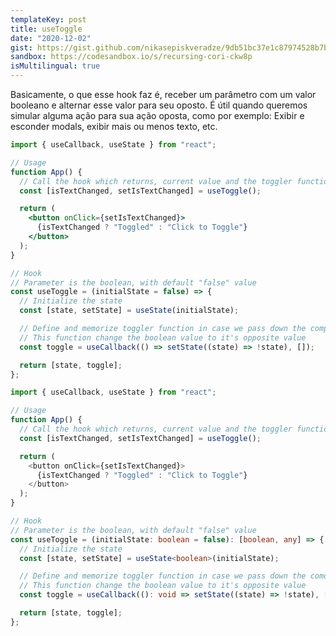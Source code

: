 ```yaml
---
templateKey: post
title: useToggle
date: "2020-12-02"
gist: https://gist.github.com/nikasepiskveradze/9db51bc37e1c87974528b7bc47b5268c
sandbox: https://codesandbox.io/s/recursing-cori-ckw8p
isMultilingual: true
---
```


Basicamente, o que esse hook faz é, receber um parâmetro com um valor booleano e alternar esse valor para seu oposto.
É útil quando queremos simular alguma ação para sua ação oposta, como por exemplo: Exibir e esconder modals, exibir mais ou menos texto, etc.

```jsx
import { useCallback, useState } from "react";

// Usage
function App() {
  // Call the hook which returns, current value and the toggler function
  const [isTextChanged, setIsTextChanged] = useToggle();

  return (
    <button onClick={setIsTextChanged}>
      {isTextChanged ? "Toggled" : "Click to Toggle"}
    </button>
  );
}

// Hook
// Parameter is the boolean, with default "false" value
const useToggle = (initialState = false) => {
  // Initialize the state
  const [state, setState] = useState(initialState);

  // Define and memorize toggler function in case we pass down the component,
  // This function change the boolean value to it's opposite value
  const toggle = useCallback(() => setState((state) => !state), []);

  return [state, toggle];
};
```

```typescript
import { useCallback, useState } from "react";

// Usage
function App() {
  // Call the hook which returns, current value and the toggler function
  const [isTextChanged, setIsTextChanged] = useToggle();

  return (
    <button onClick={setIsTextChanged}>
      {isTextChanged ? "Toggled" : "Click to Toggle"}
    </button>
  );
}

// Hook
// Parameter is the boolean, with default "false" value
const useToggle = (initialState: boolean = false): [boolean, any] => {
  // Initialize the state
  const [state, setState] = useState<boolean>(initialState);

  // Define and memorize toggler function in case we pass down the comopnent,
  // This function change the boolean value to it's opposite value
  const toggle = useCallback((): void => setState((state) => !state), []);

  return [state, toggle];
};
```
